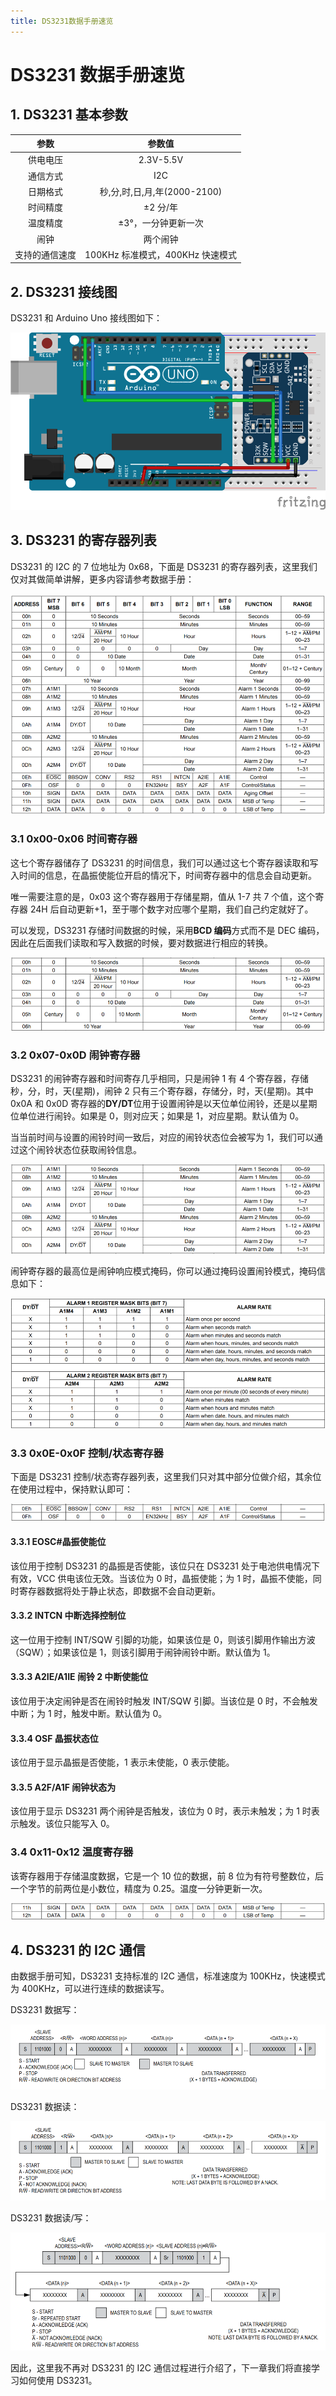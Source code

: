 ```yaml
---
title: DS3231数据手册速览
---
```


# DS3231 数据手册速览

## 1. DS3231 基本参数

|      参数      |              参数值              |
| :------------: | :------------------------------: |
|    供电电压    |            2.3V-5.5V             |
|    通信方式    |               I2C                |
|    日期格式    |   秒,分,时,日,月,年(2000-2100)   |
|    时间精度    |             ±2 分/年             |
|    温度精度    |       ±3°，一分钟更新一次        |
|      闹钟      |             两个闹钟             |
| 支持的通信速度 | 100KHz 标准模式，400KHz 快速模式 |

## 2. DS3231 接线图

DS3231 和 Arduino Uno 接线图如下：

![DS3231接线图](./images/2-1.png)

## 3. DS3231 的寄存器列表

DS3231 的 I2C 的 7 位地址为 0x68，下面是 DS3231 的寄存器列表，这里我们仅对其做简单讲解，更多内容请参考数据手册：

![DS3231寄存器列表](./images/2-2.png)

### 3.1 0x00-0x06 时间寄存器

这七个寄存器储存了 DS3231 的时间信息，我们可以通过这七个寄存器读取和写入时间的信息，在晶振使能位开启的情况下，时间寄存器中的信息会自动更新。

唯一需要注意的是，0x03 这个寄存器用于存储星期，值从 1-7 共 7 个值，这个寄存器 24H 后自动更新+1，至于哪个数字对应哪个星期，我们自己约定就好了。

可以发现，DS3231 存储时间数据的时候，采用**BCD 编码**方式而不是 DEC 编码，因此在后面我们读取和写入数据的时候，要对数据进行相应的转换。

![DS3231 时间寄存器](./images/2-3.png)

### 3.2 0x07-0x0D 闹钟寄存器

DS3231 的闹钟寄存器和时间寄存几乎相同，只是闹钟 1 有 4 个寄存器，存储秒，分，时，天(星期)，闹钟 2 只有三个寄存器，存储分，时，天(星期)。其中 0x0A 和 0x0D 寄存器的**DY/DT**位用于设置闹钟是以天位单位闹铃，还是以星期位单位进行闹铃。如果是 0，则对应天；如果是 1，对应星期。默认值为 0。

当当前时间与设置的闹铃时间一致后，对应的闹铃状态位会被写为 1，我们可以通过这个闹铃状态位获取闹铃信息。

![DS3231 闹钟寄存器](./images/2-4.png)

闹钟寄存器的最高位是闹钟响应模式掩码，你可以通过掩码设置闹铃模式，掩码信息如下：

![DS3231 掩码信息](./images/2-5.png)

### 3.3 0x0E-0x0F 控制/状态寄存器

下面是 DS3231 控制/状态寄存器列表，这里我们只对其中部分位做介绍，其余位在使用过程中，保持默认即可：

![DS3231控制/状态寄存器](./images/2-6.png)

#### 3.3.1 EOSC#晶振使能位

该位用于控制 DS3231 的晶振是否使能，该位只在 DS3231 处于电池供电情况下有效，VCC 供电该位无效。当该位为 0 时，晶振使能；为 1 时，晶振不使能，同时寄存器数据将处于静止状态，即数据不会自动更新。

#### 3.3.2 INTCN 中断选择控制位

这一位用于控制 INT/SQW 引脚的功能，如果该位是 0，则该引脚用作输出方波（SQW）；如果该位是 1，则该引脚用于闹钟闹铃中断。默认值为 1。

#### 3.3.3 A2IE/A1IE 闹铃 2 中断使能位

该位用于决定闹钟是否在闹铃时触发 INT/SQW 引脚。当该位是 0 时，不会触发中断；为 1 时，触发中断。默认值为 0。

#### 3.3.4 OSF 晶振状态位

该位用于显示晶振是否使能，1 表示未使能，0 表示使能。

#### 3.3.5 A2F/A1F 闹钟状态为

该位用于显示 DS3231 两个闹钟是否触发，该位为 0 时，表示未触发；为 1 时表示触发。该位只能写入 0。

### 3.4 0x11-0x12 温度寄存器

该寄存器用于存储温度数据，它是一个 10 位的数据，前 8 位为有符号整数位，后一个字节的前两位是小数位，精度为 0.25。温度一分钟更新一次。

![DS3231温度寄存器](./images/2-7.png)

## 4. DS3231 的 I2C 通信

由数据手册可知，DS3231 支持标准的 I2C 通信，标准速度为 100KHz，快速模式为 400KHz，可以进行连续的数据读写。

DS3231 数据写：

![DS3231数据写](./images/2-8.png)

DS3231 数据读：

![DS3231数据写](./images/2-9.png)

DS3231 数据读/写：

![DS3231的I2C通信](./images/2-10.png)

因此，这里我不再对 DS3231 的 I2C 通信过程进行介绍了，下一章我们将直接学习如何使用 DS3231。
